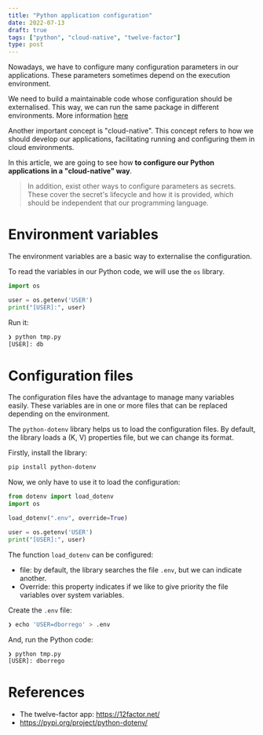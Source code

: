 ```yaml
---
title: "Python application configuration"
date: 2022-07-13
draft: true
tags: ["python", "cloud-native", "twelve-factor"]
type: post
---
```

Nowadays, we have to configure many configuration parameters in our applications. These parameters sometimes depend on the execution environment. 

We need to build a maintainable code whose configuration should be externalised. This way, we can run the same package in different environments. More information [here](https://12factor.net/config)
<!--more-->
Another important concept is "cloud-native". This concept refers to how we should develop our applications, facilitating running and configuring them in cloud environments. 

In this article, we are going to see how **to configure our Python applications in a "cloud-native" way**.

> In addition, exist other ways to configure parameters as secrets. These cover the secret's lifecycle and how it is provided, which should be independent that our programming language. 

# Environment variables

The environment variables are a basic way to externalise the configuration. 

To read the variables in our Python code, we will use the ```os``` library.

```python
import os

user = os.getenv('USER')
print("[USER]:", user)
```

Run it:

```zsh
❯ python tmp.py
[USER]: db
```

# Configuration files

The configuration files have the advantage to manage many variables easily. These variables are in one or more files that can be replaced depending on the environment. 

The ```python-dotenv``` library helps us to load the configuration files. By default, the library loads a (K, V) properties file, but we can change its format. 

Firstly, install the library:

```zsh
pip install python-dotenv
```

Now, we only have to use it to load the configuration:

```python
from dotenv import load_dotenv
import os

load_dotenv(".env", override=True)

user = os.getenv('USER')
print("[USER]:", user)
```

The function ```load_dotenv``` can be configured:
* file: by default, the library searches the file ```.env```, but we can indicate another. 
* Override: this property indicates if we like to give priority the file variables over system variables. 

Create the ```.env``` file:

```zsh
❯ echo 'USER=dborrego' > .env
```

And, run the Python code: 

```zsh
❯ python tmp.py
[USER]: dborrego
```

# References

* The twelve-factor app: https://12factor.net/
* https://pypi.org/project/python-dotenv/